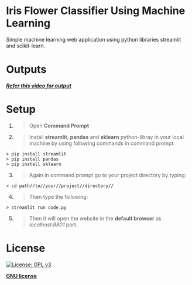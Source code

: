 
# Iris Flower Classifier Using Machine Learning

Simple machine learning web application using python libraries streamlit and scikit-learn. 

# Outputs

***<a href="https://github.com/suyashphatak23/Iris-Flower-Classifier/blob/master/Output.mp4">Refer this video for output</a>***


# Setup

1. > Open **Command Prompt**

2. > Install **streamlit**, **pandas** and **sklearn** python-libray in your local machine by using following commands in command prompt:

```shell
> pip install streamlit
> pip install pandas
> pip install sklearn
```

3. > Again in command prompt go to your project directory by typing:

```shell
> cd path//to//your//project//directory//
```
4. > Then type the following:

```shell
> streamlit run code.py
```
5. > Then it will open the website in the **default browser** as *localhost:8801* port.

# License

[![License: GPL v3](https://img.shields.io/badge/License-GPLv3-blue.svg)](https://www.gnu.org/licenses/gpl-3.0)

**[GNU license](https://opensource.org/licenses/gpl-license)**
